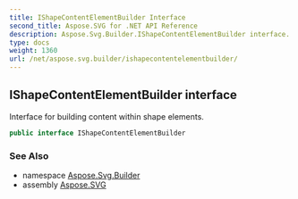 ```yaml
---
title: IShapeContentElementBuilder Interface
second_title: Aspose.SVG for .NET API Reference
description: Aspose.Svg.Builder.IShapeContentElementBuilder interface. Interface for building content within shape elements
type: docs
weight: 1360
url: /net/aspose.svg.builder/ishapecontentelementbuilder/
---
```

## IShapeContentElementBuilder interface

Interface for building content within shape elements.

```csharp
public interface IShapeContentElementBuilder
```

### See Also

* namespace [Aspose.Svg.Builder](../../aspose.svg.builder/)
* assembly [Aspose.SVG](../../)
